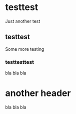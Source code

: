 # testtest
Just another test
## testtest
Some more testing
### testtesttest
bla bla bla
# another header
bla bla bla
